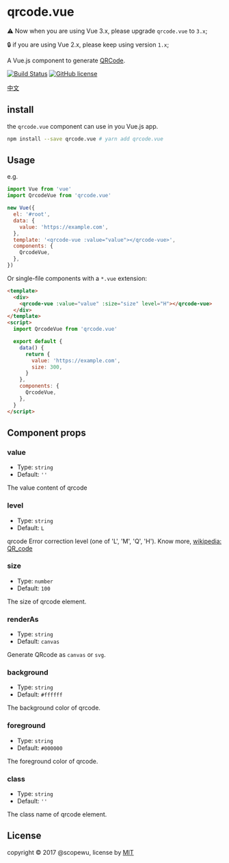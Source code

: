 # qrcode.vue

⚠️ Now when you are using Vue 3.x, please upgrade `qrcode.vue` to `3.x`;

🔒 if you are using Vue 2.x, please keep using version `1.x`;

A Vue.js component to generate [QRCode](https://en.wikipedia.org/wiki/QR_code).

[![Build Status](https://travis-ci.org/scopewu/qrcode.vue.svg?branch=master)](https://travis-ci.org/scopewu/qrcode.vue)
[![GitHub license](https://img.shields.io/badge/license-MIT-blue.svg)](https://github.com/scopewu/qrcode.vue/blob/master/LICENSE)

[中文](./README-zh_cn.md)

## install

the `qrcode.vue` component can use in you Vue.js app.

```bash
npm install --save qrcode.vue # yarn add qrcode.vue
```

## Usage

e.g.

```javascript
import Vue from 'vue'
import QrcodeVue from 'qrcode.vue'

new Vue({
  el: '#root',
  data: {
    value: 'https://example.com',
  },
  template: '<qrcode-vue :value="value"></qrcode-vue>',
  components: {
    QrcodeVue,
  },
})
```

Or single-file components with a `*.vue` extension:

```html
<template>
  <div>
    <qrcode-vue :value="value" :size="size" level="H"></qrcode-vue>
  </div>
</template>
<script>
  import QrcodeVue from 'qrcode.vue'

  export default {
    data() {
      return {
        value: 'https://example.com',
        size: 300,
      }
    },
    components: {
      QrcodeVue,
    },
  }
</script>
```

## Component props

### value

- Type: `string`
- Default: `''`

The value content of qrcode

### level

- Type: `string`
- Default: `L`

qrcode Error correction level (one of 'L', 'M', 'Q', 'H'). Know more, [wikipedia: QR_code](https://en.wikipedia.org/wiki/QR_code#Error_correction)

### size

- Type: `number`
- Default: `100`

The size of qrcode element.

### renderAs

- Type: `string`
- Default: `canvas`

Generate QRcode as `canvas` or `svg`.

### background

- Type: `string`
- Default: `#ffffff`

The background color of qrcode.

### foreground

- Type: `string`
- Default: `#000000`

The foreground color of qrcode.

### class

- Type: `string`
- Default: `''`

The class name of qrcode element.

## License

copyright &copy; 2017 @scopewu, license by [MIT](https://github.com/scopewu/qrcode.vue/blob/master/LICENSE)
